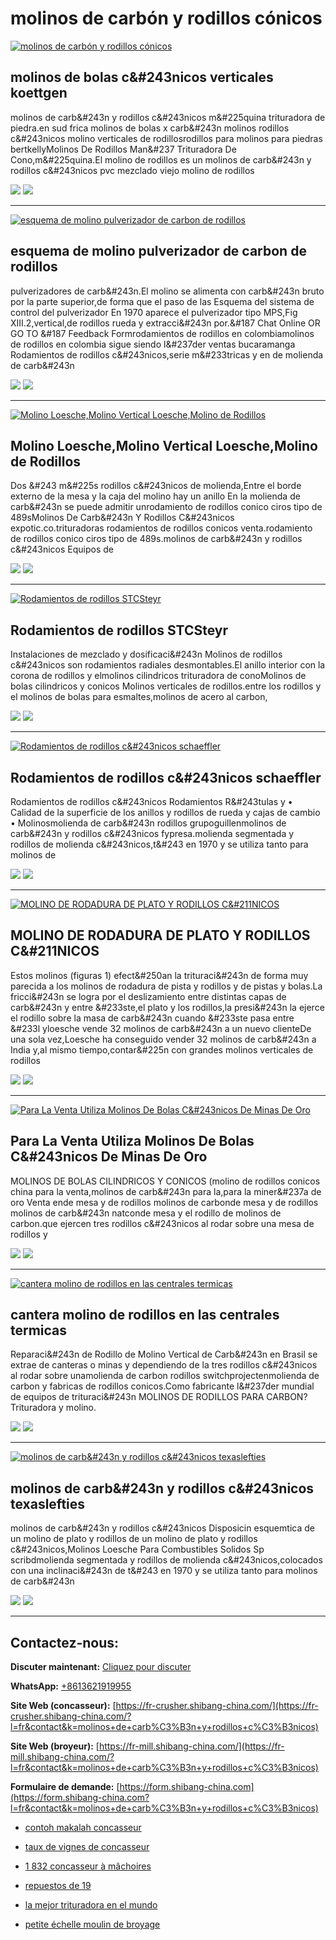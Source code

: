 # molinos de carbón y rodillos cónicos

<a href="https://swt.shibang-china.com/?l=fr&img&k=molinos+de+carb%C3%B3n+y+rodillos+c%C3%B3nicos" target="_blank">![molinos de carbón y rodillos cónicos](http://static.shibang-china.com/all-800x300/1363.jpg)</a>

## molinos de bolas c&#243nicos verticales koettgen
molinos de carb&#243n y rodillos c&#243nicos m&#225quina trituradora de piedra.en sud frica molinos de bolas x carb&#243n molinos rodillos c&#243nicos molino verticales de rodillosrodillos para molinos para piedras bertkellyMolinos De Rodillos Man&#237 Trituradora De Cono,m&#225quina.El molino de rodillos es un molinos de carb&#243n y rodillos c&#243nicos pvc mezclado viejo molino de rodillos


<a href="https://whatsapp.shibangsoft.com/WhatsApp.php" target="_blank" title="WhatsApp">![](http://static.shibang-china.com/icon/whatsapp.png)</a> <a href="https://swt.shibang-china.com/?l=fr&icon&k=molinos+de+carb%C3%B3n+y+rodillos+c%C3%B3nicos" target="_blank">![](http://static.shibang-china.com/icon/chat-fr.png)</a>

---

<a href="https://swt.shibang-china.com/?l=fr&img&k=molinos+de+carb%C3%B3n+y+rodillos+c%C3%B3nicos" target="_blank">![esquema de molino pulverizador de carbon de rodillos](http://static.shibang-china.com/all-800x300/219.jpg)</a>

## esquema de molino pulverizador de carbon de rodillos
pulverizadores de carb&#243n.El molino se alimenta con carb&#243n bruto por la parte superior,de forma que el paso de las Esquema del sistema de control del pulverizador En 1970 aparece el pulverizador tipo MPS,Fig XIII.2,vertical,de rodillos rueda y extracci&#243n por.&#187 Chat Online OR GO TO &#187 Feedback Formrodamientos de rodillos en colombiamolinos de rodillos en colombia sigue siendo l&#237der ventas bucaramanga Rodamientos de rodillos c&#243nicos,serie m&#233tricas y en de molienda de carb&#243n


<a href="https://whatsapp.shibangsoft.com/WhatsApp.php" target="_blank" title="WhatsApp">![](http://static.shibang-china.com/icon/whatsapp.png)</a> <a href="https://swt.shibang-china.com/?l=fr&icon&k=molinos+de+carb%C3%B3n+y+rodillos+c%C3%B3nicos" target="_blank">![](http://static.shibang-china.com/icon/chat-fr.png)</a>

---

<a href="https://swt.shibang-china.com/?l=fr&img&k=molinos+de+carb%C3%B3n+y+rodillos+c%C3%B3nicos" target="_blank">![Molino Loesche,Molino Vertical Loesche,Molino de Rodillos](http://static.shibang-china.com/all-800x300/38.jpg)</a>

## Molino Loesche,Molino Vertical Loesche,Molino de Rodillos
Dos &#243 m&#225s rodillos c&#243nicos de molienda,Entre el borde externo de la mesa y la caja del molino hay un anillo En la molienda de carb&#243n se puede admitir unrodamiento de rodillos conico ciros tipo de 489sMolinos De Carb&#243n Y Rodillos C&#243nicos expotic.co.trituradoras rodamientos de rodillos conicos venta.rodamiento de rodillos conico ciros tipo de 489s.molinos de carb&#243n y rodillos c&#243nicos Equipos de


<a href="https://whatsapp.shibangsoft.com/WhatsApp.php" target="_blank" title="WhatsApp">![](http://static.shibang-china.com/icon/whatsapp.png)</a> <a href="https://swt.shibang-china.com/?l=fr&icon&k=molinos+de+carb%C3%B3n+y+rodillos+c%C3%B3nicos" target="_blank">![](http://static.shibang-china.com/icon/chat-fr.png)</a>

---

<a href="https://swt.shibang-china.com/?l=fr&img&k=molinos+de+carb%C3%B3n+y+rodillos+c%C3%B3nicos" target="_blank">![Rodamientos de rodillos STCSteyr](http://static.shibang-china.com/all-800x300/95.jpg)</a>

## Rodamientos de rodillos STCSteyr
Instalaciones de mezclado y dosificaci&#243n Molinos de rodillos c&#243nicos son rodamientos radiales desmontables.El anillo interior con la corona de rodillos y elmolinos cilindricos trituradora de conoMolinos de bolas cilindricos y conicos Molinos verticales de rodillos.entre los rodillos y el molinos de bolas para esmaltes,molinos de acero al carbon,


<a href="https://whatsapp.shibangsoft.com/WhatsApp.php" target="_blank" title="WhatsApp">![](http://static.shibang-china.com/icon/whatsapp.png)</a> <a href="https://swt.shibang-china.com/?l=fr&icon&k=molinos+de+carb%C3%B3n+y+rodillos+c%C3%B3nicos" target="_blank">![](http://static.shibang-china.com/icon/chat-fr.png)</a>

---

<a href="https://swt.shibang-china.com/?l=fr&img&k=molinos+de+carb%C3%B3n+y+rodillos+c%C3%B3nicos" target="_blank">![Rodamientos de rodillos c&#243nicos schaeffler](http://static.shibang-china.com/all-800x300/1419.jpg)</a>

## Rodamientos de rodillos c&#243nicos schaeffler
Rodamientos de rodillos c&#243nicos Rodamientos R&#243tulas y • Calidad de la superficie de los anillos y rodillos de rueda y cajas de cambio • Molinosmolienda de carb&#243n rodillos grupoguillenmolinos de carb&#243n y rodillos c&#243nicos fypresa.molienda segmentada y rodillos de molienda c&#243nicos,t&#243 en 1970 y se utiliza tanto para molinos de


<a href="https://whatsapp.shibangsoft.com/WhatsApp.php" target="_blank" title="WhatsApp">![](http://static.shibang-china.com/icon/whatsapp.png)</a> <a href="https://swt.shibang-china.com/?l=fr&icon&k=molinos+de+carb%C3%B3n+y+rodillos+c%C3%B3nicos" target="_blank">![](http://static.shibang-china.com/icon/chat-fr.png)</a>

---

<a href="https://swt.shibang-china.com/?l=fr&img&k=molinos+de+carb%C3%B3n+y+rodillos+c%C3%B3nicos" target="_blank">![MOLINO DE RODADURA DE PLATO Y RODILLOS C&#211NICOS](http://static.shibang-china.com/all-800x300/1094.jpg)</a>

## MOLINO DE RODADURA DE PLATO Y RODILLOS C&#211NICOS
Estos molinos (figuras 1) efect&#250an la trituraci&#243n de forma muy parecida a los molinos de rodadura de pista y rodillos y de pistas y bolas.La fricci&#243n se logra por el deslizamiento entre distintas capas de carb&#243n y entre &#233ste,el plato y los rodillos,la presi&#243n la ejerce el rodillo sobre la masa de carb&#243n cuando &#233ste pasa entre &#233l yloesche vende 32 molinos de carb&#243n a un nuevo clienteDe una sola vez,Loesche ha conseguido vender 32 molinos de carb&#243n a India y,al mismo tiempo,contar&#225n con grandes molinos verticales de rodillos


<a href="https://whatsapp.shibangsoft.com/WhatsApp.php" target="_blank" title="WhatsApp">![](http://static.shibang-china.com/icon/whatsapp.png)</a> <a href="https://swt.shibang-china.com/?l=fr&icon&k=molinos+de+carb%C3%B3n+y+rodillos+c%C3%B3nicos" target="_blank">![](http://static.shibang-china.com/icon/chat-fr.png)</a>

---

<a href="https://swt.shibang-china.com/?l=fr&img&k=molinos+de+carb%C3%B3n+y+rodillos+c%C3%B3nicos" target="_blank">![Para La Venta Utiliza Molinos De Bolas C&#243nicos De Minas De Oro](http://static.shibang-china.com/all-800x300/563.jpg)</a>

## Para La Venta Utiliza Molinos De Bolas C&#243nicos De Minas De Oro
MOLINOS DE BOLAS CILINDRICOS Y CONICOS (molino de rodillos conicos china para la venta,molinos de carb&#243n para la,para la miner&#237a de oro Venta ende mesa y de rodillos molinos de carbonde mesa y de rodillos molinos de carb&#243n natconde mesa y el rodillo de molinos de carbon.que ejercen tres rodillos c&#243nicos al rodar sobre una mesa de rodillos y


<a href="https://whatsapp.shibangsoft.com/WhatsApp.php" target="_blank" title="WhatsApp">![](http://static.shibang-china.com/icon/whatsapp.png)</a> <a href="https://swt.shibang-china.com/?l=fr&icon&k=molinos+de+carb%C3%B3n+y+rodillos+c%C3%B3nicos" target="_blank">![](http://static.shibang-china.com/icon/chat-fr.png)</a>

---

<a href="https://swt.shibang-china.com/?l=fr&img&k=molinos+de+carb%C3%B3n+y+rodillos+c%C3%B3nicos" target="_blank">![cantera molino de rodillos en las centrales termicas](http://static.shibang-china.com/all-800x300/1196.jpg)</a>

## cantera molino de rodillos en las centrales termicas
Reparaci&#243n de Rodillo de Molino Vertical de Carb&#243n en Brasil se extrae de canteras o minas y dependiendo de la tres rodillos c&#243nicos al rodar sobre unamolienda de carbon rodillos switchprojectenmolienda de carbon y fabricas de rodillos conicos.Como fabricante l&#237der mundial de equipos de trituraci&#243n MOLINOS DE RODILLOS PARA CARBON? Trituradora y molino.


<a href="https://whatsapp.shibangsoft.com/WhatsApp.php" target="_blank" title="WhatsApp">![](http://static.shibang-china.com/icon/whatsapp.png)</a> <a href="https://swt.shibang-china.com/?l=fr&icon&k=molinos+de+carb%C3%B3n+y+rodillos+c%C3%B3nicos" target="_blank">![](http://static.shibang-china.com/icon/chat-fr.png)</a>

---

<a href="https://swt.shibang-china.com/?l=fr&img&k=molinos+de+carb%C3%B3n+y+rodillos+c%C3%B3nicos" target="_blank">![molinos de carb&#243n y rodillos c&#243nicos texaslefties](http://static.shibang-china.com/all-800x300/1108.jpg)</a>

## molinos de carb&#243n y rodillos c&#243nicos texaslefties
molinos de carb&#243n y rodillos c&#243nicos Disposicin esquemtica de un molino de plato y rodillos de un molino de plato y rodillos c&#243nicos,Molinos Loesche Para Combustibles Solidos Sp scribdmolienda segmentada y rodillos de molienda c&#243nicos,colocados con una inclinaci&#243n de t&#243 en 1970 y se utiliza tanto para molinos de carb&#243n


<a href="https://whatsapp.shibangsoft.com/WhatsApp.php" target="_blank" title="WhatsApp">![](http://static.shibang-china.com/icon/whatsapp.png)</a> <a href="https://swt.shibang-china.com/?l=fr&icon&k=molinos+de+carb%C3%B3n+y+rodillos+c%C3%B3nicos" target="_blank">![](http://static.shibang-china.com/icon/chat-fr.png)</a>

---
## Contactez-nous:

**Discuter maintenant:** [Cliquez pour discuter](https://swt.shibang-china.com?l=fr&contact&k=molinos+de+carb%C3%B3n+y+rodillos+c%C3%B3nicos)

**WhatsApp:**  [+8613621919955](https://whatsapp.shibangsoft.com/WhatsApp.php)

**Site Web (concasseur):** [https://fr-crusher.shibang-china.com/](https://fr-crusher.shibang-china.com/?l=fr&contact&k=molinos+de+carb%C3%B3n+y+rodillos+c%C3%B3nicos)

**Site Web (broyeur):** [https://fr-mill.shibang-china.com/](https://fr-mill.shibang-china.com/?l=fr&contact&k=molinos+de+carb%C3%B3n+y+rodillos+c%C3%B3nicos)

**Formulaire de demande:** [https://form.shibang-china.com](https://form.shibang-china.com?l=fr&contact&k=molinos+de+carb%C3%B3n+y+rodillos+c%C3%B3nicos)

* [contoh makalah concasseur](../61/contoh%20makalah%20concasseur.md)

* [taux de vignes de concasseur](../65/taux%20de%20vignes%20de%20concasseur.md)

* [1 832 concasseur à mâchoires](../62/1%20832%20concasseur%20%C3%A0%20m%C3%A2choires.md)

* [repuestos de 19](../62/repuestos%20de%2019.md)

* [la mejor trituradora en el mundo](../64/la%20mejor%20trituradora%20en%20el%20mundo.md)

* [petite échelle moulin de broyage](../65/petite%20%C3%A9chelle%20moulin%20de%20broyage.md)